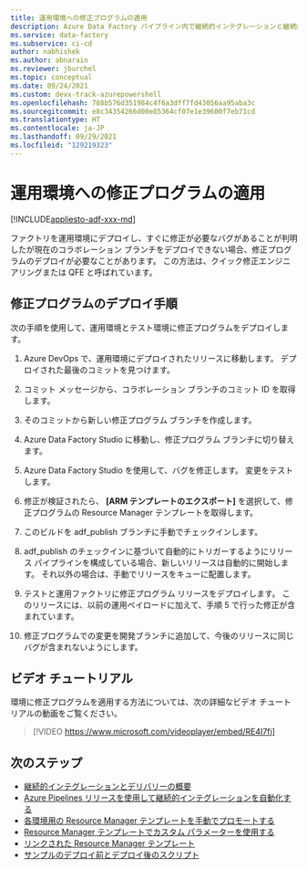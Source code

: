```yaml
---
title: 運用環境への修正プログラムの適用
description: Azure Data Factory パイプライン内で継続的インテグレーションと継続的デリバリーを使用して、修正プログラムを運用環境に適用する方法について説明します。
ms.service: data-factory
ms.subservice: ci-cd
author: nabhishek
ms.author: abnarain
ms.reviewer: jburchel
ms.topic: conceptual
ms.date: 09/24/2021
ms.custom: devx-track-azurepowershell
ms.openlocfilehash: 788b576d351984c4f6a3dff7fd43056aa95aba3c
ms.sourcegitcommit: e8c34354266d00e85364cf07e1e39600f7eb71cd
ms.translationtype: HT
ms.contentlocale: ja-JP
ms.lasthandoff: 09/29/2021
ms.locfileid: "129219323"
---
```

# <a name="using-a-hotfix-production-environment"></a>運用環境への修正プログラムの適用

[!INCLUDE[appliesto-adf-xxx-md](includes/appliesto-adf-xxx-md.md)]

ファクトリを運用環境にデプロイし、すぐに修正が必要なバグがあることが判明したが現在のコラボレーション ブランチをデプロイできない場合、修正プログラムのデプロイが必要なことがあります。 この方法は、クイック修正エンジニアリングまたは QFE と呼ばれています。

## <a name="steps-to-deploy-a-hotfix"></a>修正プログラムのデプロイ手順

次の手順を使用して、運用環境とテスト環境に修正プログラムをデプロイします。

1.    Azure DevOps で、運用環境にデプロイされたリリースに移動します。 デプロイされた最後のコミットを見つけます。

1.    コミット メッセージから、コラボレーション ブランチのコミット ID を取得します。

1.    そのコミットから新しい修正プログラム ブランチを作成します。

1.    Azure Data Factory Studio に移動し、修正プログラム ブランチに切り替えます。

1.    Azure Data Factory Studio を使用して、バグを修正します。 変更をテストします。

1.    修正が検証されたら、 **[ARM テンプレートのエクスポート]** を選択して、修正プログラムの Resource Manager テンプレートを取得します。

1.    このビルドを adf_publish ブランチに手動でチェックインします。

1.    adf_publish のチェックインに基づいて自動的にトリガーするようにリリース パイプラインを構成している場合、新しいリリースは自動的に開始します。 それ以外の場合は、手動でリリースをキューに配置します。

1.    テストと運用ファクトリに修正プログラム リリースをデプロイします。 このリリースには、以前の運用ペイロードに加えて、手順 5 で行った修正が含まれています。

1.   修正プログラムでの変更を開発ブランチに追加して、今後のリリースに同じバグが含まれないようにします。

## <a name="video-tutorial"></a>ビデオ チュートリアル
環境に修正プログラムを適用する方法については、次の詳細なビデオ チュートリアルの動画をご覧ください。 

> [!VIDEO https://www.microsoft.com/videoplayer/embed/RE4I7fi]

## <a name="next-steps"></a>次のステップ

- [継続的インテグレーションとデリバリーの概要](continuous-integration-delivery.md)
- [Azure Pipelines リリースを使用して継続的インテグレーションを自動化する](continuous-integration-delivery-automate-azure-pipelines.md)
- [各環境用の Resource Manager テンプレートを手動でプロモートする](continuous-integration-delivery-manual-promotion.md)
- [Resource Manager テンプレートでカスタム パラメーターを使用する](continuous-integration-delivery-resource-manager-custom-parameters.md)
- [リンクされた Resource Manager テンプレート](continuous-integration-delivery-linked-templates.md)
- [サンプルのデプロイ前とデプロイ後のスクリプト](continuous-integration-delivery-sample-script.md)